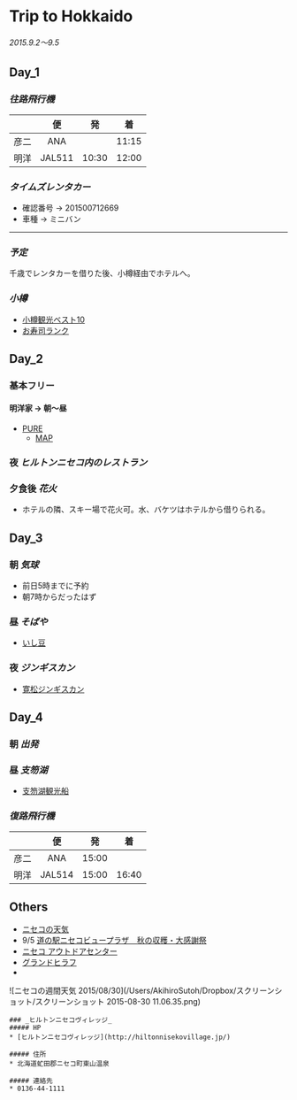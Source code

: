 # Trip to Hokkaido
###### 2015.9.2〜9.5

## Day_1
### _往路飛行機_

||便|発|着|
|:-:|:-:|:-:|:-:|
|彦二|ANA||11:15|
|明洋|JAL511|10:30|12:00|

### _タイムズレンタカー_
* 確認番号 -> 201500712669
* 車種 -> ミニバン

---

### _予定_
千歳でレンタカーを借りた後、小樽経由でホテルへ。

### _小樽_
* [小樽観光ベスト10](http://www.tripadvisor.jp/Attractions-g298153-Activities-Otaru_Hokkaido.html)
* [お寿司ランク](http://tabelog.com/sushi/hokkaido/A0106/A010601/rank/)

## Day_2
### 基本フリー

#### 明洋家 -> 朝〜昼
* [PURE](http://www.niseko-village.com/ja/summer/index.html)
    * [MAP](http://www.niseko-village.com/ja/summer/pdf/2015_puremap.pdf)

### 夜 _ヒルトンニセコ内のレストラン_

### 夕食後 _花火_
* ホテルの隣、スキー場で花火可。水、バケツはホテルから借りられる。

## Day_3
### 朝 _気球_
* 前日5時までに予約
* 朝7時からだったはず

### 昼 _そばや_
* [いし豆](http://tabelog.com/hokkaido/A0106/A010603/1005543/)


### 夜 _ジンギスカン_
* [寛松ジンギスカン](http://tabelog.com/hokkaido/A0106/A010603/1017938/)


## Day_4
### 朝 _出発_

### 昼 _支笏湖_
* [支笏湖観光船](http://www.shikotsu-ship.co.jp/)


### _復路飛行機_

||便|発|着|
|:-:|:-:|:-:|:-:|
|彦二|ANA|15:00||
|明洋|JAL514|15:00|16:40|

## Others
* [ニセコの天気](http://weather.yahoo.co.jp/weather/jp/1b/1600/1395.html)
* 9/5 [道の駅ニセコビュープラザ　秋の収穫・大感謝祭](http://www.niseko-ta.jp/event/detail.php?id=694)
* [ニセコ アウトドアセンター](http://www.noc-hokkaido.jp/)
* [グランドヒラフ](http://www.grand-hirafu.jp/summer/)
* 

![ニセコの週間天気 2015/08/30](/Users/AkihiroSutoh/Dropbox/スクリーンショット/スクリーンショット 2015-08-30 11.06.35.png)


```
### _ヒルトンニセコヴィレッジ_
##### HP
* [ヒルトンニセコヴィレッジ](http://hiltonnisekovillage.jp/)

##### 住所
* 北海道虻田郡ニセコ町東山温泉

##### 連絡先
* 0136-44-1111
```
